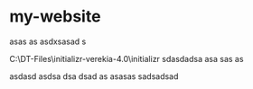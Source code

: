 # my-website

asas
as
asdxsasad
s

C:\DT-Files\initializr-verekia-4.0\initializr
sdasdadsa
asa
sas
as

asdasd
asdsa
dsa
dsad
as
asasas
sadsadsad


